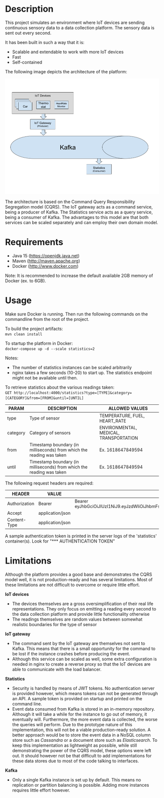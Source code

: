 # Description
This project simulates an environment where IoT devices are sending continuous sensory data
to a data collection platform. The sensory data is sent out every second. 

It has been built in such a way that it is:

- Scalable and extendable to work with more IoT devices
- Fast
- Self-contained

The following image depicts the architecture of the platform:

![Architecture](architecture.png)

The architecture is based on the Command Query Responsibility Segregation model (CQRS). The IoT gateway
acts as a command service, being a producer of Kafka. The Statistics service acts as a
query service, being a consumer of Kafka. The advantages to this model are that both services
can be scaled separately and can employ their own domain model.

# Requirements
- Java 15 (https://openjdk.java.net)
- Maven (http://maven.apache.org)
- Docker (http://www.docker.com)

Note: It is recommended to increase the default available 2GB memory of Docker (ex. to 6GB).

# Usage

Make sure Docker is running. Then run the following commands on the commandline from
the root of the project.

To build the project artifacts: \
`mvn clean install`

To startup the platform in Docker:\
`docker-compose up -d --scale statistics=2`

Notes:
- The number of statistics instances can be scaled arbitrarily
- nginx takes a few seconds (10-20) to start up. The statistics endpoint might not be available 
  until then.

To retrieve statistics about the various readings taken:\
`GET http://localhost:4000/statistics?type=[TYPE]&category=[CATEGORY]&from=[FROM]&until=[UNTIL]`

|PARAM|DESCRIPTION|ALLOWED VALUES|
|---|---|---|
|type|Type of sensor|TEMPERATURE, FUEL, HEART_RATE|
|category|Category of sensors|ENVIRONMENTAL, MEDICAL, TRANSPORTATION|
|from|Timestamp boundary (in milliseconds) from which the reading was taken|Ex. 1618647849594|
|until|Timestamp boundary (in milliseconds) from which the reading was taken|Ex. 1618647849594|

The following request headers are required:

|HEADER|VALUE|EXAMPLE|
|---|---|---|
|Authorization|Bearer <token>|Bearer eyJhbGciOiJIUzI1NiJ9.eyJzdWIiOiJhbmFsaXN0IiwiYXV0aCI6W3siYXV0aG9yaXR5IjoiUk9MRV9BTkFMSVNUIn1dLCJpYXQiOjE2MTg2NDQyODN9.4hlDKWmXssVOs1Zj2Y_rSC5ls62PEQMj7YTBXSKDgxQ| 
|Accept|application/json||
|Content-Type|application/json|

A sample authentication token is printed in the server logs of the 'statistics' container(s). Look for "*** AUTHENTICATION TOKEN"

# Limitations

Although the platform provides a good base and demonstrates the CQRS model well, it is not production-ready 
and has several limitations. Most of these limitations are not difficult to overcome or require little effort.

**IoT devices**
- The devices themselves are a gross oversimplification of their real life representations. They only focus on emitting 
  a reading every second to the data collection platform and provide little functionality otherwise
- The readings themselves are random values between somewhat realistic boundaries for the type of sensor

**IoT gateway**
- The command sent by the IoT gateway are themselves not sent to Kafka. This means that there is
  a small opportunity for the command to be lost if the instance crashes before producing the event.
- Although this service can be scaled as well, some extra configuration is needed in nginx to create a reverse proxy so
  that the IoT devices are able to communicate with the load balancer.

**Statistics**
- Security is handled by means of JWT tokens. No authentication server is provided however, which means tokens can not be 
  generated through an API. A sample token is provided on startup and printed on the command line.
- Event data consumed from Kafka is stored in an in-memory repository. Although it will take a while for the instance 
  to go out of memory, it eventually will. Furthermore, the more event data is collected, the worse the queries will
  perform. Due to the prototype nature of this implementation, this will not be a viable production-ready solution.
  A better approach would be to store the event data in a NoSQL column store such as _Cassandra_ or a document store
  such as _Elasticsearch_. To keep this implementation as lightweight as possible, while still demonstrating the power
  of the CQRS model, these options were left out. It should however not be that difficult to add implementations for
  these data stores due to most of the code talking to interfaces.

**Kafka**
- Only a single Kafka instance is set up by default. This means no replication or partition balancing is possible. 
  Adding more instances requires little effort however.